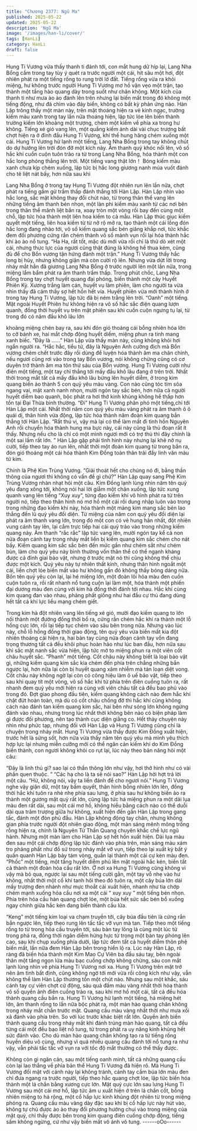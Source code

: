```yaml
---
title: "Chương 2377: Ngũ Ma"
published: 2025-05-22
updated: 2025-05-22
description: 'Ngũ Ma'
image: '/images/han-li/cover/'
tags: [HanLi]
category: HanLi
draft: false
---
```


Hung Ti Vương vừa thấy thanh ti đánh tới, con mắt hung dữ híp
lại, Lang Nha Bổng cầm trong tay tùy ý quét ra trước người một
cái, hít sâu một hơi, đột nhiên phát ra một tiếng rống to rung trời
lở đất.
Tiếng rống vừa ra khỏi miệng, hư không trước người Hung Ti
Vương mơ hồ vặn vẹo một trận, tạo thành một tầng hào quang
dày trong suốt như chân không.
Một kích của thanh ti như mưa ào ào đánh lên trên nhưng lại biến
mất trong đó không một tiếng động, như đá chìm vào đáy biển,
không có bất kỳ phản ứng nào.
Hàn Lập trông thấy một màn này, trên mặt thoáng hiện ra vẻ kinh
ngạc, trường kiếm màu xanh trong tay lần nữa thoáng hiện, lập
tức lóe lên biến thành trường kiếm lớn khoảng một trượng, chém
một kiếm về phía xa trong hư không.
Tiếng xé gió vang lên, một quầng kiếm ảnh dài vài chục trượng
bất chợt hiện ra ở đỉnh đầu Hung Ti Vương, khí thế hung hăng
chém xuống một cái.
Hung Ti Vương hừ lạnh một tiếng, Lang Nha Bổng trong tay
không chút do dự hướng lên trời đón đỡ một kích này.
Âm thanh quỷ khóc nổi lên, vô số hắc khí cuồn cuộn tuôn trào ra
từ trong Lang Nha Bổng, hóa thành một con hắc long phóng
thẳng lên trời.
Một tiếng vang thật lớn！
Bóng kiếm màu xanh chưa kịp chém xuống, lập tức bị hắc long
giương nanh múa vuốt đánh cho tê liệt nát bấy, hơn nữa sau khi

Lang Nha Bổng ở trong tay Hung Ti Vương đột nhiên run lên lần
nữa, chợt phát ra tiếng gầm gừ trầm thấp đánh thẳng tới Hàn
Lập.
Hàn Lập nhìn vào hắc long, sắc mặt không thay đổi chút nào, từ
trong thân thể vang lên những tiếng âm thanh bén nhọn, một làn
phi kiếm màu xanh từ các nơi bên trong thân thể mãnh liệt bắn ra,
xoay tròn một vòng rồi bay đến cùng một chỗ, lập tức hóa thành
một liên hoa kiếm to cả mẫu.
Hàn Lập thúc giục kiếm quyết một tiếng, liên hoa kiếm từ từ nở rộ
mở ra, tạo thành một cái lồng đón hắc long đang nhào tới, vô số
kiếm quang sắc bén giăng khắp nơi, tức khắc đem đối phương
cứng rắn chém thành vô số mảnh vụn rồi lại hóa thành hắc khí ào
ào nổ tung.
“Ha Ha, rất tốt, mặc dù mới vừa rồi chỉ là thử dò xét một cái,
nhưng thực lực của ngươi cũng thật đúng là không hề thua kém,
cũng đủ để cho Bổn vương tận hứng đánh một trận.” Hung Ti
Vương thấy hắc long bị hủy, nhưng không giận mà còn cười rộ
lên.
Nhưng vừa dứt lời trong nháy mắt hắn đã giương Lang Nha Bổng
ở trước người lên một lần nữa, trong miệng lẩm bẩm phát ra âm
thanh trầm thấp.
Trong phút chốc, Lang Nha Bổng trong tay chợt huyết quang đại
phóng, biến thành một cây Huyết Phiên Kỳ.
Xương trắng làm cán, huyết vụ làm phiên, làm cho người ta vừa
nhìn thấy đã cảm thấy sợ hết hồn hết vía.
Huyết phiên vừa mới thành hình ở trong tay Hung Ti Vương, lập
tức đã bị ném trẳng lên trời.
“Oanh” một tiếng.
Mặt ngoài Huyết Phiên hư không hiện ra vô số hắc sắc điện
quang lượn quanh, đồng thời huyết vụ trên mặt phiên sau khi
cuồn cuộn ngưng tụ lại, từ trong đó có năm đầu khô lâu lớn

khoảng miệng chén bay ra, sau khi đón gió thoáng cái bỗng nhiên
hóa lớn to cỡ bánh xe, hai mắt chớp động huyết diếm, miệng
phun ra tinh mang xanh biếc.
“Đây là ……” Hàn Lập vừa thấy màn này, cũng không khỏi hơi
ngẩn người ra.
“Hắc hắc, tiểu tử, đây là Nguyên Anh cường địch mà Bổn vương
chém chết trước đây rồi dùng để luyện hóa thành âm ma chân
chính, nếu ngươi cũng rơi vào trong tay Bổn vương, nói không
chừng cũng có cơ duyên trở thành âm ma tôn thứ sáu của Bổn
vương.
Hung Ti Vương cười như điên một tiếng, một tay chỉ thẳng tới
mấy đầu khô lâu đang ở trên trời.
Nhất thời trong mắt tất cả mấy đầu khô lâu bừng lên huyết diễm,
ở trong kim quang biến ảo thành 5 con quỷ yêu màu vàng.
Con nào cũng tóc tím sõa ngang vai, mặt xanh nanh nhọn, mười
ngón tay sắc bén, hơn nữa cả người huyết diễm bao quanh, bộc
phát ra hơi thở kinh khủng không hề thấp hơn tồn tại Đại Thừa
bình thường.
“Đi”
Hung Ti Vương phân phó một tiếng,chỉ tới Hàn Lập một cái.
Nhất thời năm con quỷ yêu màu vàng phát ra âm thanh ô ô quái
dị, thân hình vừa động, lập tức hóa thành năm đoàn kim quang
bắn thẳng tới Hàn Lập.
“Rất thú vị, vậy mà lại có thể làm mất đi tinh hồn Nguyên Anh rồi
chuyển hóa thành hung ma bực này, cái này cũng là thủ đoạn rất
ít thấy. Nhưng nếu cho là chỉ có một mình ngươi mới có trợ thủ thì
đây chính là một sai lầm rất lớn. ” Hàn Lập gặp phải tình hình này
nhưng lại khẽ nở nụ cười, tiếp theo tay áo run lên, nhất thời một
đoàn kim quang từ trong bắn ra, đón gió thoáng một cái hóa
thành Kim Đồng toàn thân trải đầy linh văn màu tử kim.

Chính là Phệ Kim Trùng Vương.
“Giải thoát hết cho chúng nó đi, bằng thần thông của ngươi thì
không có vấn đề gì chứ?”
Hàn Lập quay sang Phệ Kim Trùng Vương nhàn nhạt hỏi một
câu.
Kim Đồng lạnh lùng nhìn năm tên quỷ yêu đang xông tới, không
nói hai lời giẫm một chân xuống, lập tức xung quanh vang lên
tiếng “Xuy xuy“, từng đạo kiếm khí vô hình phát ra từ trên người
nó, tiếp theo thân hình nó mơ hồ một cái rồi dung nhập luôn vào
trong trong những đạo kiếm khí này, hóa thành một mảng kim
mang sắc bén lao thẳng đến lũ quỷ yêu đối diện.
Từ miệng của năm con quỷ yêu đối diện lại phát ra âm thanh
vang lớn, trong đó một con có vẻ hung hãn nhất, đột nhiên vung
cánh tay lên, lại cắm trực tiếp hai cái quỷ trảo vào trong những
kiếm quang này.
Âm thanh “rắc rắc” lập tức vang lên, mười ngón tay kể cả non
nửa đoạn cánh tay trong nháy mắt liền bị kiếm quang kim sắc
chém cho nát bấy.
Kiếm quang kim sắc sắc bén đến mức gần như chém sắt như
chém bùn, làm cho quỷ yêu này bình thường vốn thân thể có thể
ngạnh kháng được cả đỉnh giai bảo vật, nhưng ở trước mặt nó thì
cũng không thể chịu được một kích.
Quỷ yêu này tự nhiên thất kinh, nhưng thân hình ngoắt một cái,
liền chợt lóe biến mất vào hư không gần đó không thấy bóng
dáng nữa.
Bốn tên quỷ yêu còn lại, lại hé miệng lớn, một đoàn lôi hỏa màu
đen cuồn cuộn tuôn ra, rồi rất nhanh nổ tung cuộn lại làm một,
hóa thành một phiến đại dương màu đen cùng với kim hà đồng
thời đánh tới nhau.
Hắc khí cùng kim quang đan vào nhau, phảng phất giống như hai
đầu cự thú đang dùng hết tất cả khí lực liều mạng chém giết.

Trong kim hà đột nhiên vang lên tiếng xé gió, mười đạo kiếm
quang to lớn nối thành một đường đồng thời bổ ra, cứng rắn
chém hắc khí ra thành một lỗ hổng cực lớn, rồi lại tiếp tục chém
vào sâu bên trong nữa.
Nhưng vào lúc này, chỗ lỗ hổng đồng thời giao động, tên quỷ yêu
vừa biến mất kia đột nhiên thoáng cái hiện ra, hai bàn tay cùng
nửa đoạn cánh tay vốn đang trọng thương tất cả đều khôi phục
hoàn hảo như lúc ban đầu, hơn nữa sau khi sắc mặt nanh sắc
vừa hiện, lập tức mở to miệng phun ra một viên cốt châu huyết
sắc.
“Phanh” một tiếng.
Cốt châu này không biết là loại bảo vật gì, những kiếm quang kim
sắc kia chém đến phía trên chẳng những bắn ngược lại, hơn nữa
lại còn bị huyết quang xâm nhiễm mà tán loạn diệt vong.
Cốt châu này không ngờ lại còn có công hiệu làm ô uế bảo vật,
tiếp theo sau khi quay tít một vòng, vô số hắc khí từ phía trên điên
cuồng tuôn ra, rất nhanh đem quỷ yêu mới hiện ra cùng với viên
châu tất cả đều bao phủ vào trong đó.
Đợt giao phong đầu tiên, kiếm quang không cách nào đem hắc
khí chặt đứt hoàn toàn, mà dù có cốt châu chống đỡ thì hắc khí
cũng không cách nào đánh tan kiếm quang kim sắc, hai bên như
sóng lớn không ngừng đánh vào nhau, nhưng trong lúc nhất thời
không bên nào có biện pháp làm gì được đối phương, nên tạo
thành cục diện giằng co.
Hết thảy chuyện này nhìn như phức tạp, nhưng đối với Hàn Lập
và Hung Ti Vương cũng chỉ là chuyện trong nháy mắt.
Hung Ti Vương vừa thấy được Kim Đồng xuất hiện, trước hết là
sửng sốt, hơn nữa vừa thấy năm tên quỷ yêu mà mình yêu thích
hợp lực lại nhưng miễn cưỡng mới có thể ngăn cản kiếm khí do
Kim Đồng biến thành, con ngươi không khỏi co rụt lại, lúc này
theo bản năng hỏi một câu:

“Đây là linh thú gì? sao lại có thần thông lớn như vậy, hơi thở hình
như có vài phần quen thuộc. ”
“Các hạ cho là ta sẽ nói sao?” Hàn Lập hời hợt trả lời một câu.
“Hừ, không nói, vậy ta liền đánh để cho ngươi nói.” Hung Ti
Vương nghe vậy giận dữ, một tay bấm quyết, thân hình bỗng
nhiên lớn lên, đồng thời hắc khí tuôn ra nhè nhẹ phía sau lưng, ở
phía sau hư không biến ảo ra thành một gương mặt quỷ rất lớn,
cũng lập tức há miệng phun ra một dải lụa màu đen rất dài, sau
một cái mơ hồ, không hiểu bằng cách nào có thể duỗi dài qua
trăm trượng giữa hư không, xuất hiện đến gần Hàn Lập trong
gang tấc, đánh một đòn phủ đầu.
Hàn Lập không động tay chân, nhưng không gian phía trước
người đột nhiên giao động, một màn sáng mênh mông trống rỗng
hiện ra, chính là Nguyên Từ Thần Quang chuyên khắc chế lực
ngũ hành.
Nhưng một màn làm cho Hàn Lập sợ hết hồn xuất hiện.
Dải lụa màu đen sau một cái chớp động lập tức đánh vào phía
trên, màn sáng màu xám tro phảng phất như đồ sứ trong nháy
mắt vỡ vụn, tiếp theo lại xuất kỳ bất ý quấn quanh Hàn Lập bảy
tám vòng, quấn lại thành một cái cự kén màu đen.
“Phốc” một tiếng, một tầng huyết diễm phủ lên mặt ngoài hắc kén,
biến tất cả thành một đoàn hỏa cầu rất lớn.
Ở nơi xa Hung Ti Vương cũng không vì vậy mà bỏ qua, ngược lại
sau một tiếng cười gằn, một tay vỗ nhẹ vào hư không, nhất thời
một cổ khí tanh hôi theo đó tuôn ra, một cây búa lớn dài mấy
trượng đen nhánh như mực thoắt cái xuất hiện, nhanh như tia
chớp chém mạnh xuống hỏa cầu nơi xa một cái
“ xuy xuy ” một tiếng bén nhọn.
Phía trên hỏa cầu hàn quang chợt lóe, một búa hết sức sắc bén
bổ xuống ngay chính giữa hắc kén đang biến thành cầu lửa.

“Keng” một tiếng kim loại va chạm truyền tới, cây búa đầu tiên là
cứng rắn bắn ngược lên, tiếp theo rung lên tấc tấc vỡ vụn mà tan.
Tiếp theo một tiếng rống to từ trong hỏa cầu truyền tới, sáu bàn
tay lông lá cùng một lúc từ trong phá ra, đồng thời ngân diễm
hừng hực từ trong một bàn tay phóng lên cao, sau khi chụp xuống
phía dưới, lập tức đem tất cả huyết diễm thôn phệ biến mất, lần
nữa đem Hàn Lập bên trong hiển lộ ra.
Lúc này Hàn Lập, rõ ràng đã biến hóa thành một Kim Mao Cự
Viên ba đầu sáu tay, bên ngoài thân một tầng ngọn lửa màu bạc
cuồng chớp không chừng, sáu con mắt lạnh lùng nhìn về phía
Hung Ti Vương nơi xa.
Hung Ti Vương trên mặt trở nên âm tình bất định, cũng không
ngờ tới mới vừa rồi công kích như vậy, vẫn không thể làm Hàn
Lập thương tổn một chút nào.
Nhưng sau một khắc, sáu cánh tay cự viên chợt cử động, sáu
quả đấm màu vàng nhất thời hóa thành vô số quyền ảnh điên
cuồng trào ra, sau khi mơ hồ một cái, tất cả đều hóa thành quang
cầu bắn ra.
Hung Ti Vương hừ lạnh một tiếng, há miệng hét lớn, âm thanh
rống to lần nữa bộc phát ra, một màn hào quang chân không
trong nháy mắt chắn trước mặt.
Quang cầu màu vàng nhất thời như mưa xối xả đánh vào phía
trên.
So với lúc trước khác biệt rất lớn.
Quyền ảnh biến thành quang cầu trong nháy mắt khi đánh trúng
màn hào quang, tất cả đều từng cái một đều bạo liệt nổ tung, từ
trong phát ra uy năng kinh khủng hết sức đánh vào.
Cho dù màn hào quang chân không tạo ra từ tiếng rống huyền
diệu vô cùng, nhưng vì quá nhiều quang cầu đánh tới nổ tung ra
như vậy, vẫn phải tấc tấc vỡ vụn ra với tốc độ mắt thường có thể
thấy được.

Không còn gì ngăn cản, sau một tiếng oanh minh, tất cả những
quang cầu còn lại lao thẳng về phía bản thể Hung Ti Vương đã
hiện rõ.
Mà Hung Ti Vương đối mặt với cảnh này lại không tránh, cánh tay
cầm búa lớn màu đen chỉ đưa ngang ra trước người, tiếp theo
hắc quang chợt lóe, lập tức biến hóa thành một lá chắn bằng
xương cực lớn.
Mặt quỷ cực lớn sau lưng Hung Ti Vương sau một cái mơ hồ, lập
tức âm u xuất hiện ở trên lá chắn cốt, bỗng nhiên miệng to há
rộng, một cổ hấp lực kinh khủng đột nhiên từ trong miệng phóng
ra.
Quang cầu màu vàng dày đặc sau khi bị cổ hấp lực này hút vào,
không tự chủ được ào ào thay đổi phương hướng chui vào trong
miệng của mặt quỷ, chỉ thấy được bên trong kim quang điên
cuồng chớp động, tiếng sấm không ngừng, cứ như vậy biến mất
vô ảnh vô tung.
------oOo------
